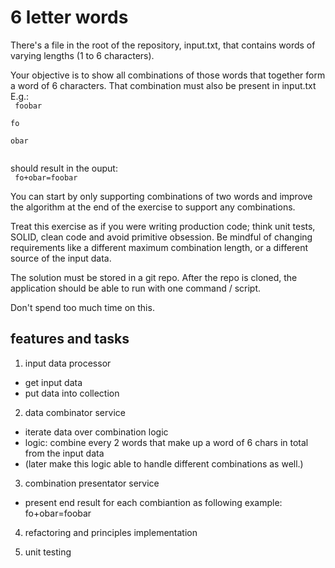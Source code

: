 # 6 letter words
There's a file in the root of the repository, input.txt, that contains words of varying lengths (1 to 6 characters).

Your objective is to show all combinations of those words that together form a word of 6 characters. That combination must also be present in input.txt
E.g.:  
<code>
foobar  
fo  
obar  
</code>

should result in the ouput:  
<code>
fo+obar=foobar
</code>

You can start by only supporting combinations of two words and improve the algorithm at the end of the exercise to support any combinations.

Treat this exercise as if you were writing production code; think unit tests, SOLID, clean code and avoid primitive obsession. Be mindful of changing requirements like a different maximum combination length, or a different source of the input data.

The solution must be stored in a git repo. After the repo is cloned, the application should be able to run with one command / script.

Don't spend too much time on this.

## features and tasks
1. input data processor
- get input data
- put data into collection

2. data combinator service
- iterate data over combination logic
- logic: combine every 2 words that make up a word of 6 chars in total from the input data
- (later make this logic able to handle different combinations as well.)

3. combination presentator service
- present end result for each combiantion as following example: fo+obar=foobar

4. refactoring and principles implementation

5. unit testing

